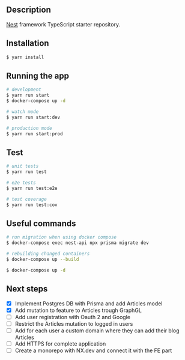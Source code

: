 ## Description

[Nest](https://github.com/nestjs/nest) framework TypeScript starter repository.

## Installation

```bash
$ yarn install
```

## Running the app

```bash
# development
$ yarn run start
$ docker-compose up -d

# watch mode
$ yarn run start:dev

# production mode
$ yarn run start:prod
```

## Test

```bash
# unit tests
$ yarn run test

# e2e tests
$ yarn run test:e2e

# test coverage
$ yarn run test:cov
```

## Useful commands

```bash
# run migration when using docker compose
$ docker-compose exec nest-api npx prisma migrate dev

# rebuilding changed containers
$ docker-compose up --build

$ docker-compose up -d
```

## Next steps

- [x] Implement Postgres DB with Prisma and add Articles model
- [x] Add mutation to feature to Articles trough GraphGL
- [ ] Add user registration with Oauth 2 and Google
- [ ] Restrict the Articles mutation to logged in users
- [ ] Add for each user a custom domain where they can add their blog Articles
- [ ] Add HTTPS for complete application
- [ ] Create a monorepo with NX.dev and connect it with the FE part
